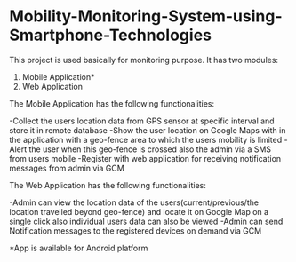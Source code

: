 Mobility-Monitoring-System-using-Smartphone-Technologies
========================================================

This project is used basically for monitoring purpose. It has two modules:  
1) Mobile Application* 
2) Web Application  

The Mobile Application has the following functionalities: 

-Collect the users location data from GPS sensor at specific interval and store it in remote database
-Show the user location on Google Maps with in the application with a geo-fence area to which the users mobility is limited
-Alert the user when this geo-fence is crossed also the admin via a SMS from users mobile
-Register with web application for receiving notification messages from admin via GCM  

The Web Application has the following functionalities: 

-Admin can view the location data of the users(current/previous/the location travelled beyond geo-fence) and locate it on Google Map on a single click also individual users data can also be viewed
-Admin can send Notification messages to the registered devices on demand via GCM

*App is available for Android platform
